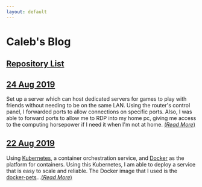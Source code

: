 ```yaml
---
layout: default
---
```


# Caleb's Blog

## [Repository List](./repo-list.html)

## [24 Aug 2019](./blogs/24082019.html)

Set up a server which can host dedicated servers for games to play with friends without needing to be on the same LAN. Using the router's control panel, I forwarded ports to allow connections on specific ports. Also, I was able to forward ports to allow me to RDP into my home pc, giving me access to the computing horsepower if I need it when I'm not at home. [(_Read More_)](./blogs/24082019)

## [22 Aug 2019](./blogs/22082019.html)

Using [Kubernetes](https://kubernetes.io/), a container orchestration service, and [Docker](https://www.docker.com/) as the platform for containers. Using this Kubernetes, I am able to deploy a service that is easy to scale and reliable. The Docker image that I used is the [docker-pets](https://github.com/dockersamples/docker-pets)...[(_Read More_)](./blogs/22082019)
